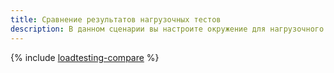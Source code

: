 ```yaml
---
title: Сравнение результатов нагрузочных тестов
description: В данном сценарии вы настроите окружение для нагрузочного тестирования, проведете тесты и сравните результаты нагрузочных тестов в {{ load-testing-full-name }}.
---
```


{% include [loadtesting-compare](../../_tutorials/dev/loadtesting-results-compare.md) %}